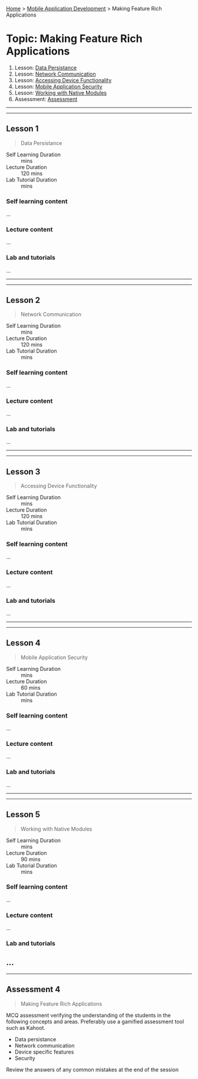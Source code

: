 [Home](../README.md) > [Mobile Application Development](./README.md) > Making Feature Rich Applications

# Topic: Making Feature Rich Applications

1. Lesson: [Data Persistance](#lesson-1)
2. Lesson: [Network Communication](#lesson-2)
3. Lesson: [Accessing Device Functionality](#lesson-3)
4. Lesson: [Mobile Application Security](#lesson-4)
5. Lesson: [Working with Native Modules](#lesson-5)
6. Assessment: [Assessment](#assessment-1)

---

---

## Lesson 1

> Data Persistance

<dl>
<dt>Self Learning Duration</dt>
<dd> mins</dd>
<dt>Lecture Duration</dt>
<dd>120 mins</dd>
<dt>Lab Tutorial Duration</dt>
<dd> mins</dd>
</dl>

### Self learning content

...

### Lecture content

...

### Lab and tutorials

...

---

---

## Lesson 2

> Network Communication

<dl>
<dt>Self Learning Duration</dt>
<dd> mins</dd>
<dt>Lecture Duration</dt>
<dd>120 mins</dd>
<dt>Lab Tutorial Duration</dt>
<dd> mins</dd>
</dl>

### Self learning content

...

### Lecture content

...

### Lab and tutorials

...

---

---

## Lesson 3

> Accessing Device Functionality

<dl>
<dt>Self Learning Duration</dt>
<dd> mins</dd>
<dt>Lecture Duration</dt>
<dd>120 mins</dd>
<dt>Lab Tutorial Duration</dt>
<dd> mins</dd>
</dl>

### Self learning content

...

### Lecture content

...

### Lab and tutorials

...

---

---

## Lesson 4

> Mobile Application Security

<dl>
<dt>Self Learning Duration</dt>
<dd> mins</dd>
<dt>Lecture Duration</dt>
<dd>60 mins</dd>
<dt>Lab Tutorial Duration</dt>
<dd> mins</dd>
</dl>

### Self learning content

...

### Lecture content

...

### Lab and tutorials

...

---

---

## Lesson 5

> Working with Native Modules

<dl>
<dt>Self Learning Duration</dt>
<dd> mins</dd>
<dt>Lecture Duration</dt>
<dd>90 mins</dd>
<dt>Lab Tutorial Duration</dt>
<dd> mins</dd>
</dl>

### Self learning content

...

### Lecture content

...

### Lab and tutorials

...
---

---

## Assessment 4

> Making Feature Rich Applications

MCQ assessment verifying the understanding of the students in the following concepts and areas. Preferably use a gamified assessment tool such as Kahoot.

 - Data persistance
 - Network communication
 - Device specific features
 - Security

Review the answers of any common mistakes at the end of the session